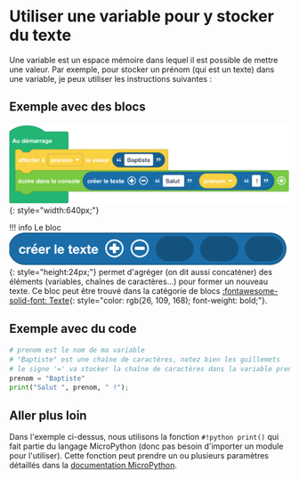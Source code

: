 # Utiliser une variable pour y stocker du texte
Une variable est un espace mémoire dans lequel il est possible de mettre une valeur. Par exemple, pour stocker un prénom (qui est un texte) dans une variable, je peux utiliser les instructions suivantes :


## Exemple avec des blocs
![Blocs variable texte](variable_chaine_de_caracteres.png){: style="width:640px;"}

!!! info
    Le bloc ![Bloc créer le texte](../texte/creer_le_texte.png){: style="height:24px;"} permet d'agréger (on dit aussi concaténer) des éléments (variables, chaînes de caractères...) pour former un nouveau texte. Ce bloc peut être trouvé dans la catégorie de blocs [:fontawesome-solid-font: Texte](#){: style="color: rgb(26, 109, 168); font-weight: bold;"}.

## Exemple avec du code

```python
# prenom est le nom de ma variable
# "Baptiste" est une chaîne de caractères, notez bien les guillemets
# le signe '=' va stocker la chaîne de caractères dans la variable prenom 
prenom = "Baptiste"
print("Salut ", prenom, " !");
```

## Aller plus loin
Dans l'exemple ci-dessus, nous utilisons la fonction `#!python print()` qui fait partie du langage MicroPython (donc pas besoin d'importer un module pour l'utiliser). Cette fonction peut prendre un ou plusieurs paramètres détaillés dans la [documentation MicroPython](https://www.micropython.fr/reference/03.builtin/print/).